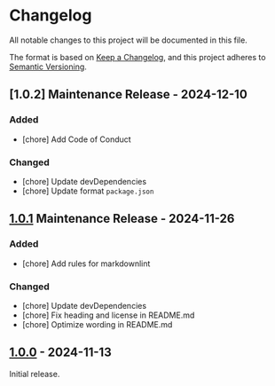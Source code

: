 # Changelog

All notable changes to this project will be documented in this file.

The format is based on [Keep a Changelog](https://keepachangelog.com/en/1.1.0/),
and this project adheres to [Semantic Versioning](https://semver.org/spec/v2.0.0.html).

## [1.0.2] Maintenance Release - 2024-12-10

### Added

- [chore] Add Code of Conduct

### Changed

- [chore] Update devDependencies
- [chore] Update format `package.json`

## [1.0.1] Maintenance Release - 2024-11-26

### Added

- [chore] Add rules for markdownlint

### Changed

- [chore] Update devDependencies
- [chore] Fix heading and license in README.md
- [chore] Optimize wording in README.md

## [1.0.0] - 2024-11-13

Initial release.

[1.0.1]: https://github.com/KristjanESPERANTO/MMM-Forum/compare/v1.0.0...v1.0.1
[1.0.0]: https://github.com/KristjanESPERANTO/MMM-Forum/releases/tag/v1.0.0
